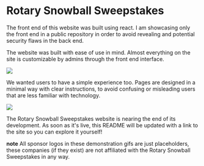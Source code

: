 # Rotary Snowball Sweepstakes
The front end of this website was built using react. I am showcasing only the front end in a public repository in order to avoid revealing and potential security flaws in the back end. 

The website was built with ease of use in mind. Almost everything on the site is customizable by admins through the front end interface.

![](adminExperience.gif)

We wanted users to have a simple experience too. Pages are designed in a minimal way with clear instructions, to avoid confusing or misleading users that are less familiar with technology.

![](userExperience.gif)



The Rotary Snowball Sweepstakes website is nearing the end of its development. As soon as it's live, this README will be updated with a link to the site so you can explore it yourself!

**note** All sponsor logos in these demonstration gifs are just placeholders, these companies (if they exist) are not affiliated with the Rotary Snowball Sweepstakes in any way.
